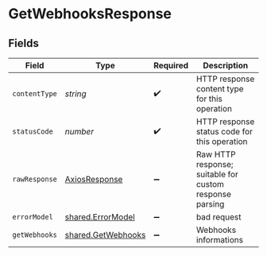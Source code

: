 # GetWebhooksResponse


## Fields

| Field                                                    | Type                                                     | Required                                                 | Description                                              |
| -------------------------------------------------------- | -------------------------------------------------------- | -------------------------------------------------------- | -------------------------------------------------------- |
| `contentType`                                            | *string*                                                 | :heavy_check_mark:                                       | HTTP response content type for this operation            |
| `statusCode`                                             | *number*                                                 | :heavy_check_mark:                                       | HTTP response status code for this operation             |
| `rawResponse`                                            | [AxiosResponse](https://axios-http.com/docs/res_schema)  | :heavy_minus_sign:                                       | Raw HTTP response; suitable for custom response parsing  |
| `errorModel`                                             | [shared.ErrorModel](../../models/shared/errormodel.md)   | :heavy_minus_sign:                                       | bad request                                              |
| `getWebhooks`                                            | [shared.GetWebhooks](../../models/shared/getwebhooks.md) | :heavy_minus_sign:                                       | Webhooks informations                                    |